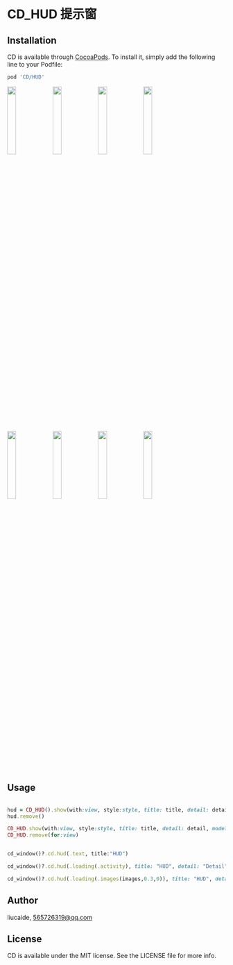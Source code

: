 # CD_HUD 提示窗

## Installation

CD is available through [CocoaPods](https://cocoapods.org). To install
it, simply add the following line to your Podfile:

```ruby
pod 'CD/HUD'
```
<p>
  <img src="https://github.com/liucaide/CD/blob/master/images/QQ20190522-151106%402x.png" width="20%" />
  <img src="https://github.com/liucaide/CD/blob/master/images/QQ20190522-151137%402x.png" width="20%" />
  <img src="https://github.com/liucaide/CD/blob/master/images/QQ20190522-151145%402x.png" width="20%" />
  <img src="https://github.com/liucaide/CD/blob/master/images/QQ20190522-151201%402x.png" width="20%" />
</p>

<p>
  <img src="https://github.com/liucaide/CD/blob/master/images/QQ20190522-151216%402x.png" width="20%" />
  <img src="https://github.com/liucaide/CD/blob/master/images/QQ20190522-151345%402x.png" width="20%" />
  <img src="https://github.com/liucaide/CD/blob/master/images/QQ20190522-153426%402x.png" width="20%" />
  <img src="https://github.com/liucaide/CD/blob/master/images/QQ20190522-153501%402x.png" width="20%" />
</p>

## Usage
```ruby

hud = CD_HUD().show(with:view, style:style, title: title, detail: detail, model: model)
hud.remove()

CD_HUD.show(with:view, style:style, title: title, detail: detail, model: model)
CD_HUD.remove(for:view)
```

```ruby

cd_window()?.cd.hud(.text, title:"HUD")

cd_window()?.cd.hud(.loading(.activity), title: "HUD", detail: "Detail").hud_remove(10)

cd_window()?.cd.hud(.loading(.images(images,0.3,0)), title: "HUD", detail: "Detail").hud_remove(10)

```

## Author

liucaide, 565726319@qq.com

## License

CD is available under the MIT license. See the LICENSE file for more info.
